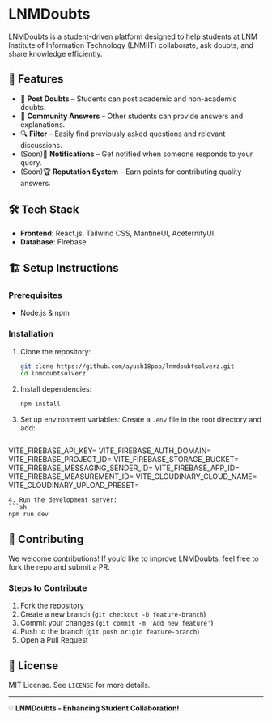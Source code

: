 # LNMDoubts

LNMDoubts is a student-driven platform designed to help students at LNM Institute of Information Technology (LNMIIT) collaborate, ask doubts, and share knowledge efficiently.

## 🚀 Features
- 📌 **Post Doubts** – Students can post academic and non-academic doubts.
- 💬 **Community Answers** – Other students can provide answers and explanations.
- 🔍 **Filter** – Easily find previously asked questions and relevant discussions.
- (Soon)🔔 **Notifications** – Get notified when someone responds to your query.
- (Soon)🏆 **Reputation System** – Earn points for contributing quality answers.

## 🛠 Tech Stack
- **Frontend**: React.js, Tailwind CSS, MantineUI, AceternityUI
- **Database**: Firebase

## 🏗 Setup Instructions
### Prerequisites
- Node.js & npm

### Installation
1. Clone the repository:
   ```sh
   git clone https://github.com/ayush18pop/lnmdoubtsolverz.git
   cd lnmdoubtsolverz
   ```
2. Install dependencies:
   ```sh
   npm install
   ```
3. Set up environment variables:
   Create a `.env` file in the root directory and add:
   ```env
 VITE_FIREBASE_API_KEY=
VITE_FIREBASE_AUTH_DOMAIN=
VITE_FIREBASE_PROJECT_ID=
VITE_FIREBASE_STORAGE_BUCKET=
VITE_FIREBASE_MESSAGING_SENDER_ID=
VITE_FIREBASE_APP_ID=
VITE_FIREBASE_MEASUREMENT_ID=
VITE_CLOUDINARY_CLOUD_NAME=
VITE_CLOUDINARY_UPLOAD_PRESET=
   ```
4. Run the development server:
   ```sh
   npm run dev
   ```

## 🤝 Contributing
We welcome contributions! If you’d like to improve LNMDoubts, feel free to fork the repo and submit a PR.

### Steps to Contribute
1. Fork the repository
2. Create a new branch (`git checkout -b feature-branch`)
3. Commit your changes (`git commit -m 'Add new feature'`)
4. Push to the branch (`git push origin feature-branch`)
5. Open a Pull Request

## 📜 License
MIT License. See `LICENSE` for more details.

---

💡 **LNMDoubts - Enhancing Student Collaboration!**
